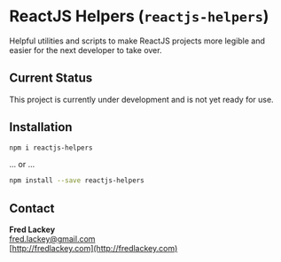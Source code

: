 # ReactJS Helpers (`reactjs-helpers`)  

Helpful utilities and scripts to make ReactJS projects more legible and easier for the next developer to take over.  

## Current Status

This project is currently under development and is not yet ready for use.  

## Installation  

```bash
npm i reactjs-helpers
```

... or ...

```bash
npm install --save reactjs-helpers
```

## Contact  

**Fred Lackey**  
[fred.lackey@gmail.com](mailto:fred.lackey@gmail.com)  
[http://fredlackey.com](http://fredlackey.com)  
